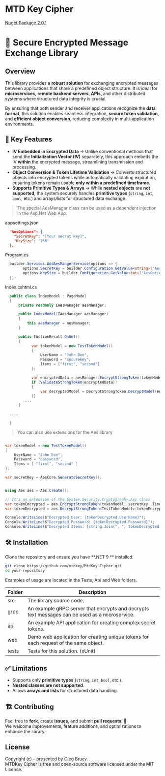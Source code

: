 ﻿# MTD Key Cipher 
<a href="https://www.nuget.org/packages/MtdKey.Cipher">Nuget Package 2.0.1</a> 
# 🔐 Secure Encrypted Message Exchange Library

## Overview
This library provides a **robust solution** for exchanging encrypted messages between applications that share a predefined object structure. It is ideal for **microservices**, **remote backend servers**, **APIs**, and other distributed systems where structured data integrity is crucial.

By ensuring that both sender and receiver applications recognize the **data format**, this solution enables seamless integration, **secure token validation**, and **efficient object conversion**, reducing complexity in multi-application environments.

## 🔹 Key Features
- **IV Embedded in Encrypted Data** → Unlike conventional methods that send the **Initialization Vector (IV)** separately, this approach embeds the IV **within** the encrypted message, streamlining transmission and processing.
- **Object Conversion & Token Lifetime Validation** → Converts structured objects into encrypted tokens while automatically validating expiration, ensuring tokens remain usable **only within a predefined timeframe**.
- **Supports Primitive Types & Arrays** → While **nested objects** are **not supported**, the system securely handles **primitive types** (`string`, `int`, `bool`, etc.) and arrays/lists for structured data exchange.

> The special AesManager class can be used as a dependent injection in the Asp.Net Web App.

appsettings.json
```json
  "AesOptions": {
    "SecretKey": "[Your secret key]",
    "KeySize": "256"
  },
```
Program.cs
```cs
  builder.Services.AddAesMangerService(options => {
        options.SecretKey = builder.Configuration.GetValue<string>("AesOptions:SecretKey");
        options.KeySize = builder.Configuration.GetValue<int>("AesOptions:KeySize");
  });
```
Index.cshtml.cs
```cs
  public class IndexModel : PageModel
  {
      private readonly IAesManager aesManager;

      public IndexModel(IAesManager aesManager)
      {
          this.aesManager = aesManager;
      }

      public IActionResult OnGet()
      {
            var tokenModel = new TestTokenModel()
            {
                UserName = "John Doe",
                Password = "securekey",
                Items = ["first", "second"]
            }; 

            var encryptedData = aesManager.EncryptStrongToken(tokenModel, TimeSpan.FromSeconds(60));
            if (ValidateStrongToken(encryptedData))
            {
                var decryptedModel = DecryptStrongToken.DecryptModel(encryptedData);
            }}      
        ....
      }

  ....

  }

```

> You can also use extensions for the Aes library

```cs

var tokenModel = new TestTokenModel()
{
    UserName = "John Doe",
    Password = "password",
    Items = [ "first", "second" ] 
};

var secretKey = AesCore.GenerateSecretKey();


using Aes aes = Aes.Create();

// It's an extension of the System.Security.Cryptography.Aes class
var tokenEncrypted = aes.EncryptStrongToken(tokenModel, secretKey, TimeSpan.FromSeconds(60));
var tokenDecrypted = aes.DecryptStrongToken<TestTokenModel>(tokenEncrypted, secretKey);

Console.WriteLine($"Decrypted User: {tokenDecrypted.UserName}");
Console.WriteLine($"Decrypted Password: {tokenDecrypted.Password}");
Console.WriteLine($"Decrypted Items: {string.Join(", ", tokenDecrypted.Items)}");

```

## 🛠 Installation
Clone the repository and ensure you have **.NET 9 ** installed:
```bash
git clone https://github.com/mtdkey/MtdKey.Cipher.git
cd your-repository
```

Examples of usage are located in the Tests, Api and Web folders.

| Folder        | Description                    |
| ------------- | -------------------------------|
| src           | The library source code.           |
| grpc          | An example gRPC server that encrypts and decrypts text messages can be used as a microservice. |
| api           | An example API application for creating complex secret tokens. |
| web           | Demo web application for creating unique tokens for each request of the same object. |
| tests         | Tests for this solution.  (xUnit) |

## ✅ Limitations
- Supports only **primitive types** (`string`, `int`, `bool`, etc.).
- **Nested classes are not supported**.
- Allows **arrays and lists** for structured data handling.

## 🏗 Contributing
Feel free to **fork**, create **issues**, and submit **pull requests**! 🚀  
We welcome improvements, feature additions, and optimizations to enhance the library.

## License    
Copyright (c) – presented by [Oleg Bruev](https://github.com/olegbruev/).  
MTDKey Cipher is free and open-source software licensed under the MIT License.
